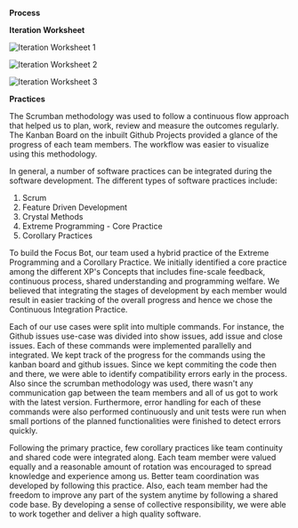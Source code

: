 **Process**

**Iteration Worksheet**

![Iteration Worksheet 1 ](https://media.github.ncsu.edu/user/22704/files/62eaf138-0206-42a6-b79d-ad423509202f)

![Iteration Worksheet 2](https://media.github.ncsu.edu/user/22704/files/83cf2fbf-0d0f-4316-88b2-d9ea24a149fc)

![Iteration Worksheet 3](https://media.github.ncsu.edu/user/22704/files/25e7313c-3633-472b-907e-d776edb9f4a4)


**Practices**

The Scrumban methodology was used to follow a continuous flow approach that helped us to plan, work, review and measure the outcomes regularly. The Kanban Board on the inbuilt Github Projects provided a glance of the progress of each team members. The workflow was easier to visualize using this methodology. 

In general, a number of software practices can be integrated during the software development. The different types of software practices include: 

1. Scrum
2. Feature Driven Development
3. Crystal Methods
4. Extreme Programming - Core Practice
5. Corollary Practices

To build the Focus Bot, our team used a hybrid practice of the Extreme Programming and a Corollary Practice. We initially identified a core practice among the different XP's Concepts that includes fine-scale feedback, continuous process, shared understanding and programming welfare. We believed that integrating the stages of development by each member would result in easier tracking of the overall progress and hence we chose the Continuous Integration Practice. 

Each of our use cases were split into multiple commands. For instance, the Github issues use-case was divided into show issues, add issue and close issues. Each of these commands were implemented parallelly and integrated. We kept track of the progress for the commands using the kanban board and github issues. Since we kept commiting the code then and there, we were able to identify compatibility errors early in the process. Also since the scrumban methodology was used, there wasn't any communication gap between the team members and all of us got to work with the latest version. Furthermore, error handling for each of these commands were also performed continuously and unit tests were run when small portions of the planned functionalities were finished to detect errors quickly.

Following the primary practice, few corollary practices like team continuity and shared code were integrated along. Each team member were valued equally and a reasonable amount of rotation was encouraged to spread knowledge and experience among us. Better team coordination was developed by following this practice. Also, each team member had the freedom to improve any part of the system anytime by following a shared code base. By developing a sense of collective responsibility, we were able to work together and deliver a high quality software. 
